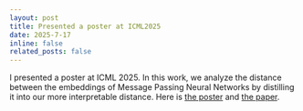 ```yaml
---
layout: post
title: Presented a poster at ICML2025
date: 2025-7-17
inline: false
related_posts: false
---
```


I presented a poster at ICML 2025. In this work, we analyze the distance between the embeddings of Message Passing Neural Networks by distilling it into our more interpretable distance. Here is [the poster](https://icml.cc/media/PosterPDFs/ICML%202025/44188.png?t=1751027817.0632403) and [the paper](https://openreview.net/forum?id=lflqQWP1jy).
